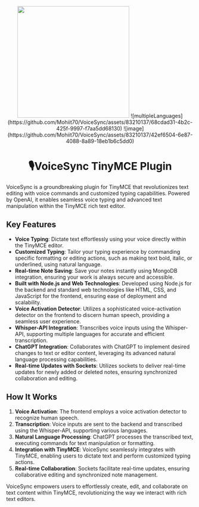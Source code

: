 <div align="center">

<img src="https://raw.githubusercontent.com/Mohiit70/VoiceSync/main/img/VoiceSync.png" width=300 height=300>
![multipleLanguages](https://github.com/Mohiit70/VoiceSync/assets/83210137/68cdad31-4b2c-425f-9997-f7aa5dd68130)
![image](https://github.com/Mohiit70/VoiceSync/assets/83210137/42ef6504-6e87-4088-8a89-18eb1b6c5dd0)


<h1>🎙️VoiceSync TinyMCE Plugin</h1>

</div>

VoiceSync is a groundbreaking plugin for TinyMCE that revolutionizes text editing with voice commands and customized typing capabilities. Powered by OpenAI, it enables seamless voice typing and advanced text manipulation within the TinyMCE rich text editor.

## Key Features

- **Voice Typing**: Dictate text effortlessly using your voice directly within the TinyMCE editor.
- **Customized Typing**: Tailor your typing experience by commanding specific formatting or editing actions, such as making text bold, italic, or underlined, using natural language.
- **Real-time Note Saving**: Save your notes instantly using MongoDB integration, ensuring your work is always secure and accessible.
- **Built with Node.js and Web Technologies**: Developed using Node.js for the backend and standard web technologies like HTML, CSS, and JavaScript for the frontend, ensuring ease of deployment and scalability.
- **Voice Activation Detector**: Utilizes a sophisticated voice-activation detector on the frontend to discern human speech, providing a seamless user experience.
- **Whisper-API Integration**: Transcribes voice inputs using the Whisper-API, supporting multiple languages for accurate and efficient transcription.
- **ChatGPT Integration**: Collaborates with ChatGPT to implement desired changes to text or editor content, leveraging its advanced natural language processing capabilities.
- **Real-time Updates with Sockets**: Utilizes sockets to deliver real-time updates for newly added or deleted notes, ensuring synchronized collaboration and editing.

## How It Works

1. **Voice Activation**: The frontend employs a voice activation detector to recognize human speech.
2. **Transcription**: Voice inputs are sent to the backend and transcribed using the Whisper-API, supporting various languages.
3. **Natural Language Processing**: ChatGPT processes the transcribed text, executing commands for text manipulation or formatting.
4. **Integration with TinyMCE**: VoiceSync seamlessly integrates with TinyMCE, enabling users to dictate text and perform customized typing actions.
5. **Real-time Collaboration**: Sockets facilitate real-time updates, ensuring collaborative editing and synchronized note management.

VoiceSync empowers users to effortlessly create, edit, and collaborate on text content within TinyMCE, revolutionizing the way we interact with rich text editors.


